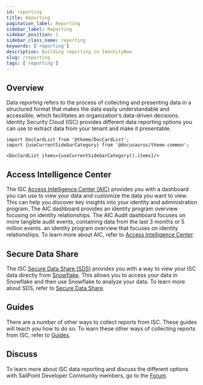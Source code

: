 ```yaml
---
id: reporting
title: Reporting
pagination_label: Reporting
sidebar_label: Reporting
sidebar_position: 1
sidebar_class_name: reporting
keywords: ['reporting']
description: Building reporting in IdentityNow
slug: /reporting
tags: ['reporting']
---
```


## Overview

Data reporting refers to the process of collecting and presenting data in a structured format that makes the data easily understandable and accessible, which facilitates an organization's data-driven decisions. Identity Security Cloud (ISC) provides different data reporting options you can use to extract data from your tenant and make it presentable.

```mdx-code-block
import DocCardList from '@theme/DocCardList';
import {useCurrentSidebarCategory} from '@docusaurus/theme-common';

<DocCardList items={useCurrentSidebarCategory().items}/>
```

## Access Intelligence Center

The ISC [Access Intelligence Center (AIC)](https://documentation.sailpoint.com/saas/help/ai/access_insights/access_intelligence.html) provides you with a dashboard you can use to view your data and customize the data you want to view. This can help you discover key insights into your identity and administration program. The AIC dashboard provides an identity program overview focusing on identity relationships. The AIC Audit dashboard focuses on more tangible audit events, containing data from the last 3 months or 5 million events. an identity program overview that focuses on identity relationships. To learn more about AIC, refer to [Access Intelligence Center](https://developer.sailpoint.com/docs/reporting/access-intelligence-center).

## Secure Data Share

The ISC [Secure Data Share (SDS)](https://documentation.sailpoint.com/saas/help/secure_data_share/secure_data_share.html) provides you with a way to view your ISC data directly from [Snowflake](https://www.snowflake.com/en/). This allows you to access your data in Snowflake and then use Snowflake to analyze your data. To learn more about SDS, refer to [Secure Data Share](https://developer.sailpoint.com/docs/reporting/secure-data-share).

## Guides

There are a number of other ways to collect reports from ISC. These guides will teach you how to do so. To learn these other ways of collecting reports from ISC, refer to [Guides](https://developer.sailpoint.com/reporting/guides).

## Discuss

To learn more about ISC data reporting and discuss the different options with SailPoint Developer Community members, go to the [Forum](https://developer.sailpoint.com/discuss/tags/c/isc/6).
